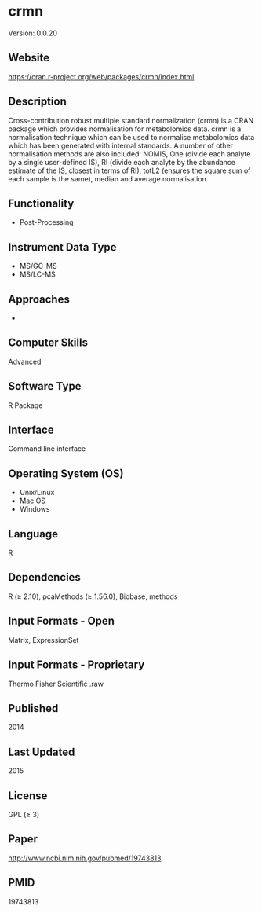 # crmn
Version: 0.0.20

## Website
https://cran.r-project.org/web/packages/crmn/index.html

## Description
Cross-contribution robust multiple standard normalization (crmn) is a CRAN package which provides normalisation for metabolomics data. crmn is a normalisation technique which can be used to normalise metabolomics data which has been generated with internal standards. A number of other normalisation methods are also included: NOMIS, One (divide each analyte by a single user-defined IS), RI (divide each analyte by the abundance estimate of the IS, closest in terms of RI), totL2 (ensures the square sum of each sample is the same), median and average normalisation.

## Functionality
- Post-Processing

## Instrument Data Type
- MS/GC-MS
- MS/LC-MS

## Approaches
-

## Computer Skills
Advanced

## Software Type
R Package

## Interface
Command line interface

## Operating System (OS)
- Unix/Linux
- Mac OS
- Windows

## Language
R

## Dependencies
R (≥ 2.10), pcaMethods (≥ 1.56.0), Biobase, methods

## Input Formats - Open
Matrix, ExpressionSet

## Input Formats - Proprietary
Thermo Fisher Scientific .raw

## Published
2014

## Last Updated
2015

## License
GPL (≥ 3)

## Paper
http://www.ncbi.nlm.nih.gov/pubmed/19743813

## PMID
19743813
